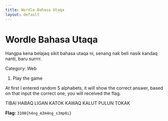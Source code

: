 ```yaml
---
title: Wordle Bahasa Utaqa
layout: default
---
```


# Wordle Bahasa Utaqa

Hangpa kena belajaq sikit bahasa utaqa ni, senang nak beli nasik kandaq nanti, baru surrrr.

Category: Web

1. Play the game

At first I entered random 5 alphabets, it will show the correct answer, based on that input the correct one, you will received the flag.

TIBAI
HABAQ
LIGAN
KATOK
KAWAQ
KALUT
PULUN
TOKAK

**Flag:** `3108{h4ng_m3m4ng_s3mp0i}`
